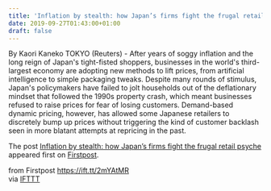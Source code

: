 ```yaml
---
title: 'Inflation by stealth: how Japan’s firms fight the frugal retail psyche'
date: 2019-09-27T01:43:00+01:00
draft: false
---
```


By Kaori Kaneko TOKYO (Reuters) - After years of soggy inflation and the long reign of Japan's tight-fisted shoppers, businesses in the world's third-largest economy are adopting new methods to lift prices, from artificial intelligence to simple packaging tweaks. Despite many rounds of stimulus, Japan's policymakers have failed to jolt households out of the deflationary mindset that followed the 1990s property crash, which meant businesses refused to raise prices for fear of losing customers. Demand-based dynamic pricing, however, has allowed some Japanese retailers to discretely bump up prices without triggering the kind of customer backlash seen in more blatant attempts at repricing in the past.

The post [Inflation by stealth: how Japan’s firms fight the frugal retail psyche](http://www.firstpost.com/business/inflation-by-stealth-how-japans-firms-fight-the-frugal-retail-psyche-7410901.html) appeared first on [Firstpost](http://www.firstpost.com).

  
  
from Firstpost https://ift.tt/2mYAtMR  
via [IFTTT](https://ifttt.com/?ref=da&site=blogger)